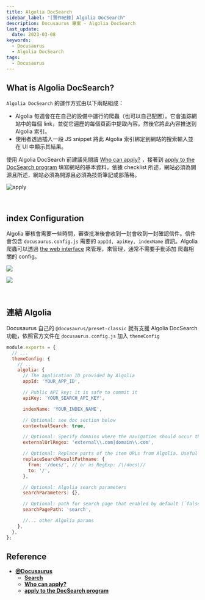 ```yaml
---
title: Algolia DocSearch
sidebar_label: "[實作紀錄] Algolia DocSearch"
description: Docusaurus 專案 - Algolia DocSearch
last_update:
  date: 2023-03-08
keywords:
  - Docusaurus
  - Algolia DocSearch
tags:
  - Docusaurus
---
```


## **What is Algolia DocSearch?**
`Algolia DocSearch` 的運作方式由以下兩點組成：

- Algolia 每週會在在自己的設備中運行的爬蟲（也可以自己配置）。它會追踪網站中的每個 link，並從它遍歷的每個頁面中提取內容。然後它將此內容推送到 Algolia 索引。
- 使用者透過插入一段 JS snippet 將此 Algolia 索引綁定到網站的搜索輸入並在 UI 中顯示其結果。

使用 Algolia DocSearch 前建議先閱讀 [Who can apply?](https://docsearch.algolia.com/docs/who-can-apply/) ，接著到 [apply to the DocSearch program](https://docsearch.algolia.com/apply) 填寫網站的基本資料，依據 checklist 所述，網站必須為開源且所述，網站必須為開源且必須為技術筆記或部落格。

![apply](https://res.cloudinary.com/djtoo8orh/image/upload/v1678212127/Docusaurus%20Blog/Docusaurus/DocSearch/apply_pdd08m.png)


<br/>


## **index Configuration**
Algolia 審核會需要一些時間，審查批准後會收到一封會收到一封確認信件。信件會包含 `docusaurus.config.js` 需要的 `appId, apiKey, indexName` 資訊。Algolia 爬蟲可以透過 [the web interface](https://crawler.algolia.com/) 來管理，來管理，通常不需要手動添加 爬蟲相關的 config。

![](https://res.cloudinary.com/djtoo8orh/image/upload/v1678212127/Docusaurus%20Blog/Docusaurus/DocSearch/email_jwsyfh.png)

![](https://res.cloudinary.com/djtoo8orh/image/upload/v1678212127/Docusaurus%20Blog/Docusaurus/DocSearch/crawler_azrdt1.png)


<br/>


## **連結 Algolia**

Docusaurus 自己的 `@docusaurus/preset-classic` 就有支援 Algolia DocSearch 功能，依照官方文件在 `docusaurus.config.js` 加入 `themeConfig`

```js title=docusaurus.config.js
module.exports = {
  // ...
  themeConfig: {
    // ...
    algolia: {
      // The application ID provided by Algolia
      appId: 'YOUR_APP_ID',

      // Public API key: it is safe to commit it
      apiKey: 'YOUR_SEARCH_API_KEY',

      indexName: 'YOUR_INDEX_NAME',

      // Optional: see doc section below
      contextualSearch: true,

      // Optional: Specify domains where the navigation should occur through window.location instead on history.push. Useful when our Algolia config crawls multiple documentation sites and we want to navigate with window.location.href to them.
      externalUrlRegex: 'external\\.com|domain\\.com',

      // Optional: Replace parts of the item URLs from Algolia. Useful when using the same search index for multiple deployments using a different baseUrl. You can use regexp or string in the `from` param. For example: localhost:3000 vs myCompany.com/docs
      replaceSearchResultPathname: {
        from: '/docs/', // or as RegExp: /\/docs\//
        to: '/',
      },

      // Optional: Algolia search parameters
      searchParameters: {},

      // Optional: path for search page that enabled by default (`false` to disable it)
      searchPagePath: 'search',

      //... other Algolia params
    },
  },
};
```



## **Reference**
- **[@Docusaurus](https://docusaurus.io/)**
  - **[Search](https://docusaurus.io/docs/search#using-algolia-docsearch)**
  - **[Who can apply?](https://docsearch.algolia.com/docs/who-can-apply/)**
  - **[apply to the DocSearch program](https://docsearch.algolia.com/apply)**